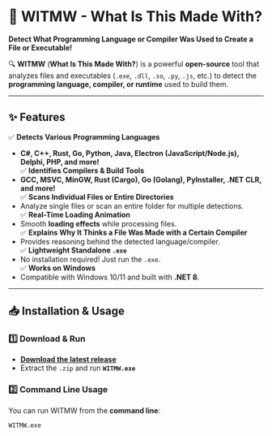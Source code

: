 # 🚀 WITMW - What Is This Made With?
**Detect What Programming Language or Compiler Was Used to Create a File or Executable!**  

🔍 **WITMW** (**What Is This Made With?**) is a powerful **open-source** tool that analyzes files and executables (`.exe`, `.dll`, `.so`, `.py`, `.js`, etc.) to detect the **programming language, compiler, or runtime** used to build them.

---

## ✨ Features
✅ **Detects Various Programming Languages**  
   - **C#, C++, Rust, Go, Python, Java, Electron (JavaScript/Node.js), Delphi, PHP, and more!**  
✅ **Identifies Compilers & Build Tools**  
   - **GCC, MSVC, MinGW, Rust (Cargo), Go (Golang), PyInstaller, .NET CLR, and more!**  
✅ **Scans Individual Files or Entire Directories**  
   - Analyze single files or scan an entire folder for multiple detections.  
✅ **Real-Time Loading Animation**  
   - Smooth **loading effects** while processing files.  
✅ **Explains Why It Thinks a File Was Made with a Certain Compiler**  
   - Provides reasoning behind the detected language/compiler.  
✅ **Lightweight Standalone `.exe`**  
   - No installation required! Just run the `.exe`.  
✅ **Works on Windows**  
   - Compatible with Windows 10/11 and built with **.NET 8**.

---

## 📥 Installation & Usage
### 1️⃣ Download & Run
- **[Download the latest release](https://github.com/your-repo-name/releases)**
- Extract the `.zip` and run **`WITMW.exe`**

### 2️⃣ Command Line Usage
You can run WITMW from the **command line**:
```sh
WITMW.exe
